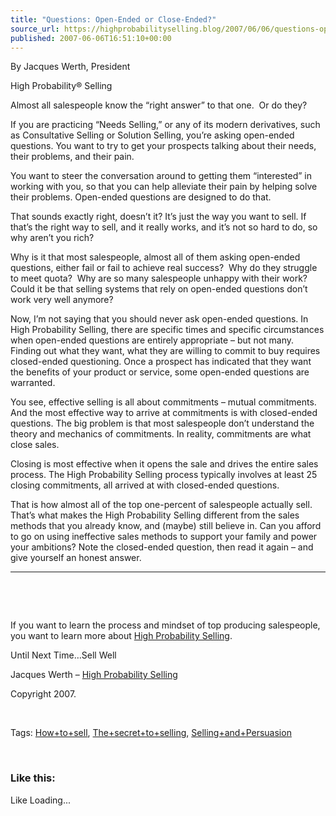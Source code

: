 ```yaml
---
title: "Questions: Open-Ended or Close-Ended?"
source_url: https://highprobabilityselling.blog/2007/06/06/questions-open-ended-or-close-ended
published: 2007-06-06T16:51:10+00:00
---
```

By Jacques Werth, President


High Probability® Selling



Almost all salespeople know the “right answer” to that one.  Or do they? 


If you are practicing “Needs Selling,” or any of its modern derivatives, such as Consultative Selling or Solution Selling, you’re asking open\-ended questions. You want to try to get your prospects talking about their needs, their problems, and their pain. 


You want to steer the conversation around to getting them “interested” in working with you, so that you can help alleviate their pain by helping solve their problems. Open\-ended questions are designed to do that. 


That sounds exactly right, doesn’t it? It’s just the way you want to sell. If that’s the right way to sell, and it really works, and it’s not so hard to do, so why aren’t you rich?



Why is it that most salespeople, almost all of them asking open\-ended questions, either fail or fail to achieve real success?  Why do they struggle to meet quota?  Why are so many salespeople unhappy with their work?  Could it be that selling systems that rely on open\-ended questions don’t work very well anymore?



Now, I’m not saying that you should never ask open\-ended questions. In High Probability Selling, there are specific times and specific circumstances when open\-ended questions are entirely appropriate – but not many. Finding out what they want, what they are willing to commit to buy requires closed\-ended questioning. Once a prospect has indicated that they want the benefits of your product or service, some open\-ended questions are warranted.



You see, effective selling is all about commitments – mutual commitments.  And the most effective way to arrive at commitments is with closed\-ended questions. The big problem is that most salespeople don’t understand the theory and mechanics of commitments. In reality, commitments are what close sales.  


Closing is most effective when it opens the sale and drives the entire sales process. The High Probability Selling process typically involves at least 25 closing commitments, all arrived at with closed\-ended questions.



That is how almost all of the top one\-percent of salespeople actually sell. That’s what makes the High Probability Selling different from the sales methods that you already know, and (maybe) still believe in. Can you afford to go on using ineffective sales methods to support your family and power your ambitions? Note the closed\-ended question, then read it again – and give yourself an honest answer. 




---


 


 


If you want to learn the process and mindset of top producing salespeople, you want to learn more about [High Probability Selling](https://highprobsell.com/).


Until Next Time…Sell Well


Jacques Werth – [High Probability Selling](https://highprobsell.com/)


Copyright 2007\.


 


Tags: [How\+to\+sell](http://technorati.com/tag/How+to+sell), [The\+secret\+to\+selling](http://technorati.com/tag/The+secret+to+selling), [Selling\+and\+Persuasion](http://technorati.com/tag/Selling+and+Persausion)


 


### Like this:

Like Loading...
